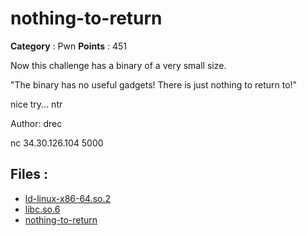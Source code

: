 # nothing-to-return

**Category** : Pwn
**Points** : 451

Now this challenge has a binary of a very small size.

"The binary has no useful gadgets! There is just nothing to return to!"

nice try... ntr

Author: drec

nc 34.30.126.104 5000

## Files : 
 - [ld-linux-x86-64.so.2](./ld-linux-x86-64.so.2)
 - [libc.so.6](./libc.so.6)
 - [nothing-to-return](./nothing-to-return)


